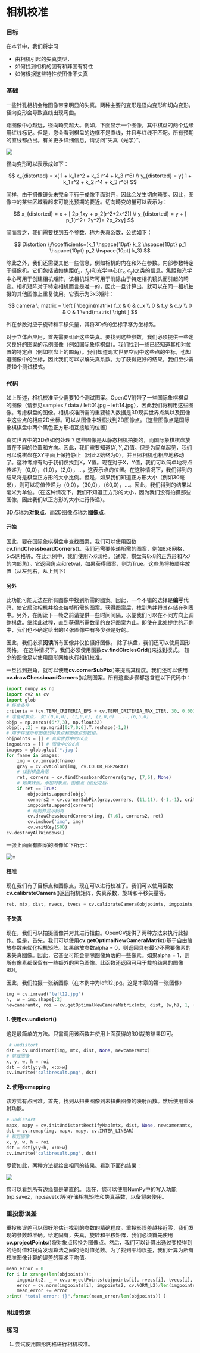 # 相机校准



  

### 目标
在本节中，我们将学习
- 由相机引起的失真类型，
- 如何找到相机的固有和非固有特性
- 如何根据这些特性使图像不失真

### 基础

一些针孔相机会给图像带来明显的失真。两种主要的变形是径向变形和切向变形。
径向变形会导致直线出现弯曲。

距图像中心越远，径向畸变越大。例如，下面显示一个图像，其中棋盘的两个边缘用红线标记。但是，您会看到棋盘的边框不是直线，并且与红线不匹配。所有预期的直线都凸出。有关更多详细信息，请访问“失真（光学）”。

![](7_1_%E7%9B%B8%E6%9C%BA%E6%A0%A1%E5%87%86.assets/calib_radial-1695527744115-17.jpg)

径向变形可以表示成如下：

$$
x_{distorted} = x( 1 + k_1 r^2 + k_2 r^4 + k_3 r^6) \\ y_{distorted} = y( 1 + k_1 r^2 + k_2 r^4 + k_3 r^6)
$$

同样，由于摄像镜头未完全平行于成像平面对齐，因此会发生切向畸变。因此，图像中的某些区域看起来可能比预期的要近。切向畸变的量可以表示为：

$$
x_{distorted} = x + [ 2p_1xy + p_2(r^2+2x^2)] \\ y_{distorted} = y + [ p_1(r^2+ 2y^2)+ 2p_2xy]
$$

简而言之，我们需要找到五个参数，称为失真系数，公式如下：

$$
Distortion \;\\coefficients=(k_1 \hspace{10pt} k_2 \hspace{10pt} p_1 \hspace{10pt} p_2 \hspace{10pt} k_3)
$$

除此之外，我们还需要其他一些信息，例如相机的内在和外在参数。内部参数特定于摄像机。它们包括诸如焦距$(f_x，f_y)$和光学中心$(c_x,c_y)$之类的信息。焦距和光学中心可用于创建相机矩阵，该相机矩阵可用于消除由于特定相机镜头而引起的畸变。相机矩阵对于特定相机而言是唯一的，因此一旦计算出，就可以在同一相机拍摄的其他图像上重复使用。它表示为3x3矩阵：

$$
camera \; matrix = \left [ \begin{matrix} f_x & 0 & c_x \\ 0 & f_y & c_y \\ 0 & 0 & 1 \end{matrix} \right ]
$$

外在参数对应于旋转和平移矢量，其将3D点的坐标平移为坐标系。

对于立体声应用，首先需要纠正这些失真。要找到这些参数，我们必须提供一些定义良好的图案的示例图像（例如国际象棋棋盘）。我们找到一些已经知道其相对位置的特定点（例如棋盘上的四角）。我们知道现实世界空间中这些点的坐标，也知道图像中的坐标，因此我们可以求解失真系数。为了获得更好的结果，我们至少需要10个测试模式。

### 代码

如上所述，相机校准至少需要10个测试图案。OpenCV附带了一些国际象棋棋盘的图像（请参见samples / data / left01.jpg – left14.jpg），因此我们将利用这些图像。考虑棋盘的图像。相机校准所需的重要输入数据是3D现实世界点集以及图像中这些点的相应2D坐标。可以从图像中轻松找到2D图像点。（这些图像点是国际象棋棋盘中两个黑色正方形相互接触的位置）

真实世界中的3D点如何处理？这些图像是从静态相机拍摄的，而国际象棋棋盘放置在不同的位置和方向。因此，我们需要知道$(X,Y,Z)$值。但是为简单起见，我们可以说棋盘在XY平面上保持静止（因此Z始终为0），并且照相机也相应地移动了。这种考虑有助于我们仅找到X，Y值。现在对于X，Y值，我们可以简单地将点传递为（0,0），（1,0），（2,0），...，这表示点的位置。在这种情况下，我们得到的结果将是棋盘正方形的大小比例。但是，如果我们知道正方形大小（例如30毫米），则可以将值传递为（0,0），（30,0），（60,0），...。因此，我们得到的结果以毫米为单位。（在这种情况下，我们不知道正方形的大小，因为我们没有拍摄那些图像，因此我们以正方形的大小进行传递）。

3D点称为**对象点**，而2D图像点称为**图像点**。

#### 开始
因此，要在国际象棋棋盘中查找图案，我们可以使用函数**cv.findChessboardCorners**()。我们还需要传递所需的图案，例如8x8网格，5x5网格等。在此示例中，我们使用7x6网格。（通常，棋盘有8x8的正方形和7x7的内部角）。它返回角点和retval，如果获得图案，则为True。这些角将按顺序放置（从左到右，从上到下）

#### 另外
此功能可能无法在所有图像中找到所需的图案。因此，一个不错的选择是**编写**代码，使它启动相机并检查每帧所需的图案。获得图案后，找到角并将其存储在列表中。另外，在阅读下一帧之前请提供一些时间间隔，以便我们可以在不同方向上调整棋盘。继续此过程，直到获得所需数量的良好图案为止。即使在此处提供的示例中，我们也不确定给出的14张图像中有多少张是好的。

因此，我们必须**阅读**所有图像并仅拍摄好图像。
除了棋盘，我们还可以使用圆形网格。
在这种情况下，我们必须使用函数**cv.findCirclesGrid**()来找到模式。
较少的图像足以使用圆形网格执行相机校准。

一旦找到拐角，就可以使用**cv.cornerSubPix**()来提高其精度。我们还可以使用**cv.drawChessboardCorners**()绘制图案。所有这些步骤都包含在以下代码中：

```python
import numpy as np
import cv2 as cv
import glob
# 终止条件
criteria = (cv.TERM_CRITERIA_EPS + cv.TERM_CRITERIA_MAX_ITER, 30, 0.001)
# 准备对象点， 如 (0,0,0), (1,0,0), (2,0,0) ....,(6,5,0)
objp = np.zeros((6*7,3), np.float32)
objp[:,:2] = np.mgrid[0:7,0:6].T.reshape(-1,2)
# 用于存储所有图像的对象点和图像点的数组。
objpoints = [] # 真实世界中的3d点
imgpoints = [] # 图像中的2d点
images = glob.glob('*.jpg')
for fname in images:
    img = cv.imread(fname)
    gray = cv.cvtColor(img, cv.COLOR_BGR2GRAY)
    # 找到棋盘角落
    ret, corners = cv.findChessboardCorners(gray, (7,6), None)
    # 如果找到，添加对象点，图像点（细化之后）
    if ret == True:
        objpoints.append(objp)
        corners2 = cv.cornerSubPix(gray,corners, (11,11), (-1,-1), criteria)
        imgpoints.append(corners)
        # 绘制并显示拐角
        cv.drawChessboardCorners(img, (7,6), corners2, ret)
        cv.imshow('img', img)
        cv.waitKey(500)
cv.destroyAllWindows()
```

一张上面画有图案的图像如下所示：

![=](7_1_%E7%9B%B8%E6%9C%BA%E6%A0%A1%E5%87%86.assets/calib_pattern.jpg)

#### 校准
现在我们有了目标点和图像点，现在可以进行校准了。我们可以使用函数**cv.calibrateCamera**()返回相机矩阵，失真系数，旋转和平移矢量等。

```python
ret, mtx, dist, rvecs, tvecs = cv.calibrateCamera(objpoints, imgpoints, gray.shape[::-1], None, None) 
```

#### 不失真
现在，我们可以拍摄图像并对其进行扭曲。OpenCV提供了两种方法来执行此操作。但是，首先，我们可以使用**cv.getOptimalNewCameraMatrix**()基于自由缩放参数来优化相机矩阵。如果缩放参数alpha = 0，则返回具有最少不需要像素的未失真图像。因此，它甚至可能会删除图像角落的一些像素。如果alpha = 1，则所有像素都保留有一些额外的黑色图像。此函数还返回可用于裁剪结果的图像ROI。

因此，我们拍摄一张新图像（在本例中为left12.jpg。这是本章的第一张图像）

```python
img = cv.imread('left12.jpg')
h,  w = img.shape[:2]
newcameramtx, roi = cv.getOptimalNewCameraMatrix(mtx, dist, (w,h), 1, (w,h))
```

#### 1. 使用cv.undistort()
这是最简单的方法。只需调用该函数并使用上面获得的ROI裁剪结果即可。

```python
 # undistort
dst = cv.undistort(img, mtx, dist, None, newcameramtx)
# 剪裁图像
x, y, w, h = roi
dst = dst[y:y+h, x:x+w]
cv.imwrite('calibresult.png', dst)
```

#### 2. 使用remapping
该方式有点困难。首先，找到从扭曲图像到未扭曲图像的映射函数。然后使用重映射功能。

```python
# undistort
mapx, mapy = cv.initUndistortRectifyMap(mtx, dist, None, newcameramtx, (w,h), 5)
dst = cv.remap(img, mapx, mapy, cv.INTER_LINEAR)
# 裁剪图像
x, y, w, h = roi
dst = dst[y:y+h, x:x+w]
cv.imwrite('calibresult.png', dst)
```

尽管如此，两种方法都给出相同的结果。看到下面的结果：

![](7_1_%E7%9B%B8%E6%9C%BA%E6%A0%A1%E5%87%86.assets/calib_result.jpg)

您可以看到所有边缘都是笔直的。
现在，您可以使用NumPy中的写入功能(np.savez，np.savetxt等)存储相机矩阵和失真系数，以备将来使用。

### 重投影误差
重投影误差可以很好地估计找到的参数的精确程度。重投影误差越接近零，我们发现的参数越准确。给定固有，失真，旋转和平移矩阵，我们必须首先使用**cv.projectPoints**()将对象点转换为图像点。然后，我们可以计算出通过变换得到的绝对值和拐角发现算法之间的绝对值范数。为了找到平均误差，我们计算为所有校准图像计算的误差的算术平均值。

```python
mean_error = 0
for i in xrange(len(objpoints)):
    imgpoints2, _ = cv.projectPoints(objpoints[i], rvecs[i], tvecs[i], mtx, dist)
    error = cv.norm(imgpoints[i], imgpoints2, cv.NORM_L2)/len(imgpoints2)
    mean_error += error
print( "total error: {}".format(mean_error/len(objpoints)) )
```

### 附加资源
### 练习
1. 尝试使用圆形网格进行相机校准。